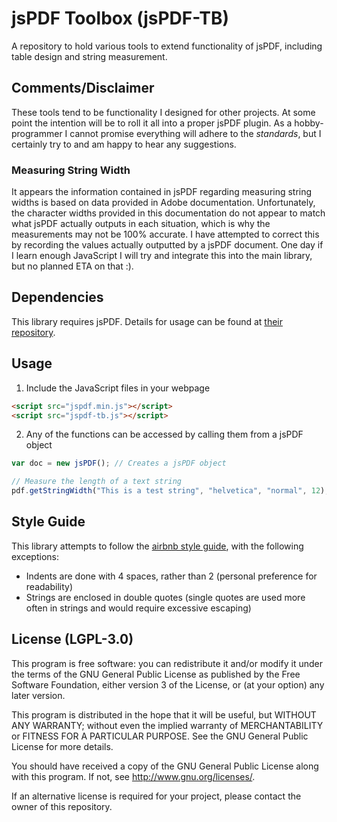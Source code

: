 # jsPDF Toolbox (jsPDF-TB)
A repository to hold various tools to extend functionality of jsPDF, 
including table design and string measurement.

## Comments/Disclaimer
These tools tend to be functionality I designed for other projects. At 
some point the intention will be to roll it all into a proper jsPDF 
plugin. As a hobby-programmer I cannot promise everything will adhere 
to the *standards*, but I certainly try to and am happy to hear any 
suggestions.

### Measuring String Width
It appears the information contained in jsPDF regarding measuring 
string widths is based on data provided in Adobe documentation. 
Unfortunately, the character widths provided in this documentation 
do not appear to match what jsPDF actually outputs in each situation, 
which is why the measurements may not be 100% accurate. I have 
attempted to correct this by recording the values actually outputted 
by a jsPDF document. One day if I learn enough JavaScript I will try 
and integrate this into the main library, but no planned ETA on that :).

## Dependencies
This library requires jsPDF. Details for usage can be found at 
[their repository](https://github.com/MrRio/jsPDF).

## Usage
1. Include the JavaScript files in your webpage
```html
<script src="jspdf.min.js"></script>
<script src="jspdf-tb.js"></script>
```
2. Any of the functions can be accessed by calling them from a jsPDF 
object
```javascript
var doc = new jsPDF(); // Creates a jsPDF object

// Measure the length of a text string
pdf.getStringWidth("This is a test string", "helvetica", "normal", 12); // 36.465933 mm
```

## Style Guide
This library attempts to follow the 
[airbnb style guide](https://github.com/airbnb/javascript), with the 
following exceptions:
- Indents are done with 4 spaces, rather than 2 (personal preference for 
readability)
- Strings are enclosed in double quotes (single quotes are used more 
often in strings and would require excessive escaping)

## License (LGPL-3.0)
This program is free software: you can redistribute it and/or modify 
it under the terms of the GNU General Public License as published by 
the Free Software Foundation, either version 3 of the License, or (at 
your option) any later version.

This program is distributed in the hope that it will be useful, but 
WITHOUT ANY WARRANTY; without even the implied warranty of 
MERCHANTABILITY or FITNESS FOR A PARTICULAR PURPOSE.  See the GNU 
General Public License for more details.

You should have received a copy of the GNU General Public License 
along with this program.  If not, see <http://www.gnu.org/licenses/>.

If an alternative license is required for your project, please contact 
the owner of this repository.
